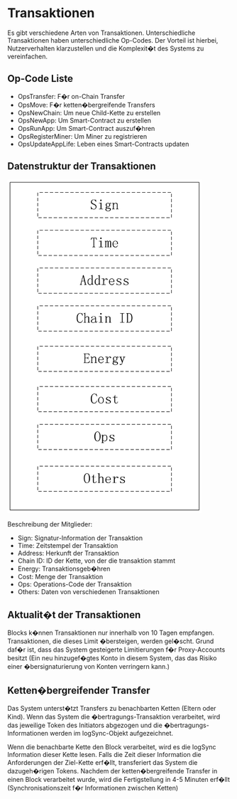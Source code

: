 # Transaktionen

Es gibt verschiedene Arten von Transaktionen. Unterschiedliche Transaktionen haben unterschiedliche Op-Codes. Der Vorteil ist hierbei, Nutzerverhalten klarzustellen und die Komplexit�t des Systems zu vereinfachen.

## Op-Code Liste

* OpsTransfer: F�r on-Chain Transfer
* OpsMove: F�r ketten�bergreifende Transfers
* OpsNewChain: Um neue Child-Kette zu erstellen
* OpsNewApp: Um Smart-Contract zu erstellen
* OpsRunApp: Um Smart-Contract auszuf�hren
* OpsRegisterMiner: Um Miner zu registrieren
* OpsUpdateAppLife: Leben eines Smart-Contracts updaten

## Datenstruktur der Transaktionen

![Transaktion](transaction.png)

Beschreibung der Mitglieder:

* Sign: Signatur-Information der Transaktion
* Time: Zeitstempel der Transaktion
* Address: Herkunft der Transaktion
* Chain ID: ID der Kette, von der die transaktion stammt
* Energy: Transaktionsgeb�hren
* Cost: Menge der Transaktion
* Ops: Operations-Code der Transaktion
* Others: Daten von verschiedenen Transaktionen

## Aktualit�t der Transaktionen

Blocks k�nnen Transaktionen nur innerhalb von 10 Tagen empfangen. Transaktionen, die dieses Limit �bersteigen, werden gel�scht. Grund daf�r ist, dass das System gesteigerte Limitierungen f�r Proxy-Accounts besitzt (Ein neu hinzugef�gtes Konto in diesem System, das das Risiko einer �bersignaturierung von Konten verringern kann.)  

## Ketten�bergreifender Transfer

Das System unterst�tzt Transfers zu benachbarten Ketten (Eltern oder Kind). Wenn das System die �bertragungs-Transaktion verarbeitet, wird das jeweilige Token des Initiators abgezogen und die �bertragungs-Informationen werden im logSync-Objekt aufgezeichnet.

Wenn die benachbarte Kette den Block verarbeitet, wird es die logSync Information dieser Kette lesen. Falls die Zeit dieser Information die Anforderungen der Ziel-Kette erf�llt, transferiert das System die dazugeh�rigen Tokens. Nachdem der ketten�bergreifende Transfer in einen Block verarbeitet wurde, wird die Fertigstellung in 4-5 Minuten erf�llt (Synchronisationszeit f�r Informationen zwischen Ketten)
